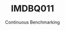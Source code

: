 ---
layout: docu
title: IMDBQ011
subtitle: Continuous Benchmarking
selected: IMDB
expanded: Benchmarking
benchmark: /individual_results/IMDBQ011.html
---